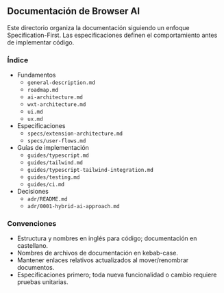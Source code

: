 ## Documentación de Browser AI

Este directorio organiza la documentación siguiendo un enfoque Specification-First. Las especificaciones definen el comportamiento antes de implementar código.

### Índice
- Fundamentos
  - `general-description.md`
  - `roadmap.md`
  - `ai-architecture.md`
  - `wxt-architecture.md`
  - `ui.md`
  - `ux.md`
- Especificaciones
  - `specs/extension-architecture.md`
  - `specs/user-flows.md`
- Guías de implementación
  - `guides/typescript.md`
  - `guides/tailwind.md`
  - `guides/typescript-tailwind-integration.md`
  - `guides/testing.md`
  - `guides/ci.md`
- Decisiones
  - `adr/README.md`
  - `adr/0001-hybrid-ai-approach.md`

### Convenciones
- Estructura y nombres en inglés para código; documentación en castellano.
- Nombres de archivos de documentación en kebab-case.
- Mantener enlaces relativos actualizados al mover/renombrar documentos.
- Especificaciones primero; toda nueva funcionalidad o cambio requiere pruebas unitarias.


